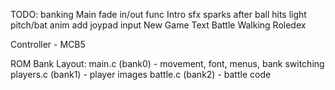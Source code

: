TODO:
    banking
    Main
        fade in/out func
    Intro
        sfx
        sparks after ball hits light
        pitch/bat anim
        add joypad input
    New Game
        Text
    Battle
    Walking
    Roledex

Controller - MCB5

ROM Bank Layout:
    main.c (bank0) - movement, font, menus, bank switching
    players.c (bank1) - player images
    battle.c (bank2) - battle code